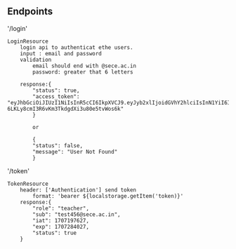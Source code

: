 ## Endpoints 

'/login'

    LoginResource
        login api to authenticat ethe users.
        input : email and password
        validation
            email should end with @sece.ac.in
            password: greater that 6 letters

        response:{
            "status": true,
            "access_token": "eyJhbGciOiJIUzI1NiIsInR5cCI6IkpXVCJ9.eyJyb2xlIjoidGVhY2hlciIsInN1YiI6InRlc3Q0NTZAc2VjZS5hYy5pbiIsImlhdCI6MTcwNzE5NzYyNywiZXhwIjoxNzA3Mjg0MDI3fQ.JyT0TV-6LKLy8cmI3R6vKm3TkdgdXi3u80e5tvWos6k"
            }

            or

            {
            "status": false,
            "message": "User Not Found"
            }


'/token'

    TokenResource
        header: ['Authentication'] send token
            format: 'bearer ${localstorage.getItem('token)}'
        response:{
            "role": "teacher",
            "sub": "test456@sece.ac.in",
            "iat": 1707197627,
            "exp": 1707284027,
            "status": true
        }
        